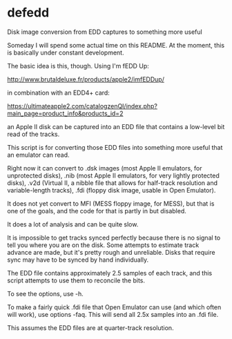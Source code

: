 defedd
======

Disk image conversion from EDD captures to something more useful

Someday I will spend some actual time on this README.  At the moment, this is basically under constant development.

The basic idea is this, though.  Using I'm fEDD Up:

http://www.brutaldeluxe.fr/products/apple2/imfEDDup/

in combination with an EDD4+ card:

https://ultimateapple2.com/catalogzenQI/index.php?main_page=product_info&products_id=2

an Apple II disk can be captured into an EDD file that contains a low-level bit read of the tracks.

This script is for converting those EDD files into something more useful that an emulator can read.

Right now it can convert to .dsk images (most Apple II emulators, for unprotected disks), .nib (most Apple II emulators, for very lightly protected disks), .v2d (Virtual II, a nibble file that allows for half-track resolution and variable-length tracks), .fdi (floppy disk image, usable in Open Emulator).

It does not yet convert to MFI (MESS floppy image, for MESS), but that is one of the goals, and the code for that is partly in but disabled.

It does a lot of analysis and can be quite slow.

It is impossible to get tracks synced perfectly because there is no signal to tell you where you are on the disk.  Some attempts to estimate track advance are made, but it's pretty rough and unreliable.  Disks that require sync may have to be synced by hand individually.

The EDD file contains approximately 2.5 samples of each track, and this script attempts to use them to reconcile the bits.

To see the options, use -h.

To make a fairly quick .fdi file that Open Emulator can use (and which often will work), use options -faq.  This will send all 2.5x samples into an .fdi file.

This assumes the EDD files are at quarter-track resolution.
